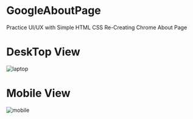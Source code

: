# GoogleAboutPage
Practice UI/UX with Simple HTML CSS Re-Creating  Chrome About Page

# DeskTop View 

![laptop](https://user-images.githubusercontent.com/107635975/220677206-669eafe9-5959-43ae-a96c-4a8b5ade45e9.png)

# Mobile View

![mobile](https://user-images.githubusercontent.com/107635975/220677360-6e899ef5-646e-4f4d-9ef5-8725b20188ed.png)
